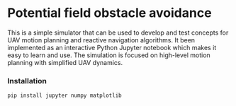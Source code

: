 # Potential field obstacle avoidance

This is a simple simulator that can be used to develop and test concepts for UAV motion planning and reactive navigation algorithms. It been implemented as an interactive Python Jupyter notebook which makes it easy to learn and use. The simulation is focused on high-level motion planning with simplified UAV dynamics. 

### Installation
```bash
pip install jupyter numpy matplotlib
```